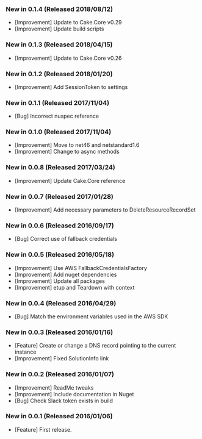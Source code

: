 ### New in 0.1.4 (Released 2018/08/12)
* [Improvement] Update to Cake.Core v0.29
* [Improvement] Update build scripts

### New in 0.1.3 (Released 2018/04/15)
* [Improvement] Update to Cake.Core v0.26

### New in 0.1.2 (Released 2018/01/20)
* [Improvement] Add SessionToken to settings

### New in 0.1.1 (Released 2017/11/04)
* [Bug] Incorrect nuspec reference 

### New in 0.1.0 (Released 2017/11/04)
* [Improvement] Move to net46 and netstandard1.6
* [Improvement] Change to async methods

### New in 0.0.8 (Released 2017/03/24)
* [Improvement] Update Cake.Core reference

### New in 0.0.7 (Released 2017/01/28)
* [Improvement] Add necessary parameters to DeleteResourceRecordSet

### New in 0.0.6 (Released 2016/09/17)
* [Bug] Correct use of fallback credentials

### New in 0.0.5 (Released 2016/05/18)
* [Improvement] Use AWS FallbackCredentialsFactory
* [Improvement] Add nuget dependencies
* [Improvement] Update all packages
* [Improvement] etup and Teardown with context

### New in 0.0.4 (Released 2016/04/29)
* [Bug] Match the environment variables used in the AWS SDK

### New in 0.0.3 (Released 2016/01/16)
* [Feature] Create or change a DNS record pointing to the current instance
* [Improvement] Fixed SolutionInfo link

### New in 0.0.2 (Released 2016/01/07)
* [Improvement] ReadMe tweaks
* [Improvement] Include documentation in Nuget
* [Bug] Check Slack token exists in build

### New in 0.0.1 (Released 2016/01/06)
* [Feature] First release.
